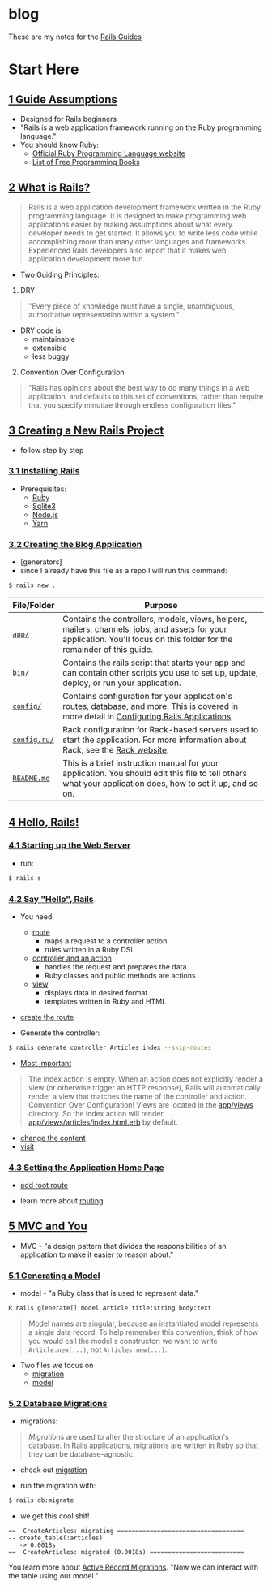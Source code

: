 # blog

These are my notes for the [Rails Guides](https://guides.rubyonrails.org/index.html)

# Start Here

## [1 Guide Assumptions](https://guides.rubyonrails.org/getting_started.html#guide-assumptions)

- Designed for Rails beginners
- "Rails is a web application framework running on the Ruby programming language."
- You should know Ruby:
  - [Official Ruby Programming Language website]
  - [List of Free Programming Books]

## [2 What is Rails?](https://guides.rubyonrails.org/getting_started.html#what-is-rails-questionmark)

>Rails is a web application development framework written in the Ruby programming language. It is designed to make programming web applications easier by making assumptions about what every developer needs to get started. It allows you to write less code while accomplishing more than many other languages and frameworks. Experienced Rails developers also report that it makes web application development more fun.


- Two Guiding Principles:
1. DRY 
>"Every piece of knowledge must have a single, unambiguous, authoritative representation within a system."
- DRY code is:
  - maintainable
  - extensible
  - less buggy
2. Convention Over Configuration
>"Rails has opinions about the best way to do many things in a web application, and defaults to this set of conventions, rather than require that you specify minutiae through endless configuration files."

## [3 Creating a New Rails Project](https://guides.rubyonrails.org/getting_started.html#creating-a-new-rails-project)

- follow step by step

### [3.1 Installing Rails](https://guides.rubyonrails.org/getting_started.html#creating-a-new-rails-project-installing-rails)

- Prerequisites:
  - [Ruby]
  - [Sqlite3]
  - [Node.js]
  - [Yarn]

### [3.2 Creating the Blog Application](https://guides.rubyonrails.org/getting_started.html#creating-the-blog-application)

- [generators]
- since I already have this file as a repo I will run this command:

```bash
$ rails new .
```

|File/Folder|Purpose|
|---|---|
|[`app/`](app/notes.md)|Contains the controllers, models, views, helpers, mailers, channels, jobs, and assets for your application. You'll focus on this folder for the remainder of this guide.|
|[`bin/`](bin/notes.md)|Contains the rails script that starts your app and can contain other scripts you use to set up, update, deploy, or run your application.|
|[`config/`](config/notes.md)|Contains configuration for your application's routes, database, and more. This is covered in more detail in [Configuring Rails Applications].|
|[`config.ru/`](config.ru)|Rack configuration for Rack-based servers used to start the application. For more information about Rack, see the [Rack website].|
|[`README.md`](.)|This is a brief instruction manual for your application. You should edit this file to tell others what your application does, how to set it up, and so on.|


## [4 Hello, Rails!](https://guides.rubyonrails.org/getting_started.html#hello-rails-bang)

### [4.1 Starting up the Web Server](https://guides.rubyonrails.org/getting_started.html#starting-up-the-web-server)

- run:

```bash
$ rails s
```

### [4.2 Say "Hello", Rails](https://guides.rubyonrails.org/getting_started.html#say-hello-rails)

- You need:
  - [route](config/routes.rb) 
    -  maps a request to a controller action.
    -  rules written in a Ruby DSL
  - [controller and an action](app/controllers/application_controller.rb) 
    - handles the request and prepares the data.
    - Ruby classes and public methods are actions
  - [view](app/views/notes.md) 
    - displays data in desired format. 
    - templates written in Ruby and HTML

- [create the route](config/routes.rb)
- Generate the controller:

```bash
$ rails generate controller Articles index --skip-routes
```

- [Most important](app/controllers/articles_controller.rb)

>The index action is empty. When an action does not explicitly render a view (or otherwise trigger an HTTP response), Rails will automatically render a view that matches the name of the controller and action. Convention Over Configuration! Views are located in the [app/views](app/views/notes.md) directory. So the index action will render [app/views/articles/index.html.erb](app/views/articles/index.html.erb) by default.

- [change the content](app/views/articles/index.html.erb)
- [visit](http://localhost:3000/articles)

### [4.3 Setting the Application Home Page](https://guides.rubyonrails.org/getting_started.html#setting-the-application-home-page)

- [add root route](config/routes.rb)

- learn more about [routing]

## [5 MVC and You](https://guides.rubyonrails.org/getting_started.html#mvc-and-you)

- MVC - "a design pattern that divides the responsibilities of an application to make it easier to reason about."


### [5.1 Generating a Model](https://guides.rubyonrails.org/getting_started.html#mvc-and-you-generating-a-model)

- model - "a Ruby class that is used to represent data."

```bash
R rails g[enerate[] model Article title:string body:text
```

>Model names are singular, because an instantiated model represents a single data record. To help remember this convention, think of how you would call the model's constructor: we want to write `Article.new(...)`, not `Articles.new(...)`.

- Two files we focus on
  - [migration](db/migrate/20210211222316_create_articles.rb)
  - [model](app/models/article.rb)


### [5.2 Database Migrations](https://guides.rubyonrails.org/getting_started.html#database-migrations)

- migrations:

>*Migrations* are used to alter the structure of an application's database. In Rails applications, migrations are written in Ruby so that they can be database-agnostic.

- check out [migration](db/migrate/20210211222316_create_articles.rb)

- run the migration with:

```bash
$ rails db:migrate
```
- we get this cool shit!
```
==  CreateArticles: migrating ===================================
-- create_table(:articles)
   -> 0.0018s
==  CreateArticles: migrated (0.0018s) ==========================
```

You learn more about [Active Record Migrations]. "Now we can interact with the table using our model."






[Official Ruby Programming Language website]: https://www.ruby-lang.org/en/documentation/
[List of Free Programming Books]: https://github.com/EbookFoundation/free-programming-books/blob/master/books/free-programming-books.md#ruby
[Ruby]: https://www.ruby-lang.org/en/documentation/installation/
[Sqlite3]: https://www.sqlite.org/
[Node.js]: https://nodejs.org/en/download/
[Yarn]: https://classic.yarnpkg.com/en/docs/install
[Configuring Rails Applications]: https://guides.rubyonrails.org/configuring.html
[Rack website]: https://rack.github.io/
[routing]: https://guides.rubyonrails.org/routing.html
[Active Record Migrations]: https://guides.rubyonrails.org/active_record_migrations.html